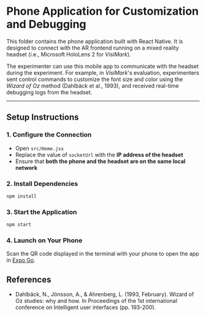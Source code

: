 # Phone Application for Customization and Debugging

This folder contains the phone application built with React Native. It is designed to connect with the AR frontend running on a mixed reality headset (i.e., Microsoft HoloLens 2 for *VisiMark*).

The experimenter can use this mobile app to communicate with the headset during the experiment. For example, in *VisiMark*'s evaluation, experimenters sent control commands to customize the font size and color using the *Wizard of Oz* method (Dahlbäck et al., 1993), and received real-time debugging logs from the headset.

---

## Setup Instructions

### 1. Configure the Connection
- Open `src/Home.jsx`
- Replace the value of `socketUrl` with the **IP address of the headset**
- Ensure that **both the phone and the headset are on the same local network**

### 2. Install Dependencies
```bash
npm install
```

### 3. Start the Application
```bash
npm start
```

### 4. Launch on Your Phone
Scan the QR code displayed in the terminal with your phone to open the app in <a href="https://expo.dev/go">Expo Go</a>.

## References
- Dahlbäck, N., Jönsson, A., & Ahrenberg, L. (1993, February). Wizard of Oz studies: why and how. In Proceedings of the 1st international conference on Intelligent user interfaces (pp. 193-200).
